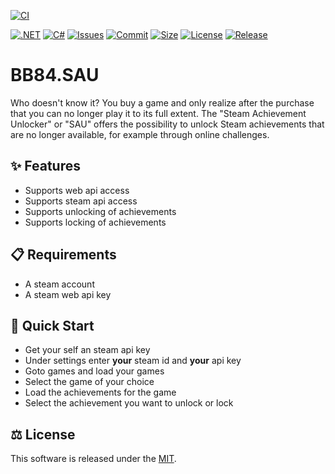 ﻿[![CI](https://github.com/BoBoBaSs84/BB84.SAU/actions/workflows/ci.yml/badge.svg?branch=main)](https://github.com/BoBoBaSs84/BB84.SAU/actions/workflows/ci.yml)
<!---
[![CD](https://github.com/BoBoBaSs84/BB84.SAU/actions/workflows/cd.yml/badge.svg?branch=main)](https://github.com/BoBoBaSs84/BB84.SAU/actions/workflows/cd.yml)
-->
[![.NET](https://img.shields.io/badge/net8.0-5C2D91?logo=.NET&labelColor=gray)](https://github.com/BoBoBaSs84/BB84.SAU)
[![C#](https://img.shields.io/badge/C%23-13.0-239120)](https://github.com/BoBoBaSs84/BB84.SAU)
[![Issues](https://img.shields.io/github/issues/BoBoBaSs84/BB84.SAU)](https://github.com/BoBoBaSs84/BB84.SAU/issues)
[![Commit](https://img.shields.io/github/last-commit/BoBoBaSs84/BB84.SAU)](https://github.com/BoBoBaSs84/BB84.SAU/commit/main)
[![Size](https://img.shields.io/github/repo-size/BoBoBaSs84/BB84.SAU)](https://github.com/BoBoBaSs84/BB84.SAU)
[![License](https://img.shields.io/github/license/BoBoBaSs84/BB84.SAU)](https://github.com/BoBoBaSs84/BB84.SAU/blob/main/LICENSE)
[![Release](https://img.shields.io/github/v/release/BoBoBaSs84/BB84.SAU)](https://github.com/BoBoBaSs84/BB84.SAU/releases/latest)

# BB84.SAU

Who doesn't know it? You buy a game and only realize after the purchase that you can no longer play it to its full extent.
The "Steam Achievement Unlocker" or "SAU" offers the possibility to unlock Steam achievements that are no longer available, for example through online challenges.

## ✨ Features

- Supports web api access
- Supports steam api access
- Supports unlocking of achievements
- Supports locking of achievements

## 📋 Requirements

- A steam account
- A steam web api key

## 🚀 Quick Start

- Get your self an steam api key
- Under settings enter **your** steam id and **your** api key
- Goto games and load your games
- Select the game of your choice
- Load the achievements for the game
- Select the achievement you want to unlock or lock

## ⚖️ License

This software is released under the [MIT](https://opensource.org/licenses/MIT).
